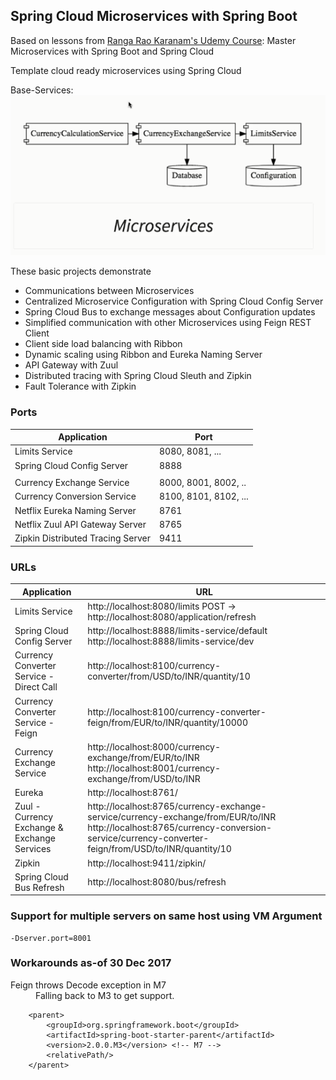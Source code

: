##  Spring Cloud Microservices with Spring Boot

Based on lessons from [Ranga Rao Karanam's Udemy Course](https://www.udemy.com/microservices-with-spring-boot-and-spring-cloud/learn/v4/overview): Master Microservices with Spring Boot and Spring Cloud

Template cloud ready microservices using Spring Cloud

Base-Services: 
![alt text](https://github.com/MitchDresdner/SpringBoot-Micro-Services/blob/api-gateway/images/BaseServices.png "Currency conversion services")

These basic projects demonstrate
- Communications between Microservices
- Centralized Microservice Configuration with Spring Cloud Config Server
- Spring Cloud Bus to exchange messages about Configuration updates
- Simplified communication with other Microservices using Feign REST Client
- Client side load balancing with Ribbon
- Dynamic scaling using Ribbon and Eureka Naming Server
- API Gateway with Zuul
- Distributed tracing with Spring Cloud Sleuth and Zipkin
- Fault Tolerance with Zipkin

### Ports

|     Application       |     Port          |
| ------------- | ------------- |
| Limits Service | 8080, 8081, ... |
| Spring Cloud Config Server | 8888 |
|  |  |
| Currency Exchange Service | 8000, 8001, 8002, ..  |
| Currency Conversion Service | 8100, 8101, 8102, ... |
| Netflix Eureka Naming Server | 8761 |
| Netflix Zuul API Gateway Server | 8765 |
| Zipkin Distributed Tracing Server | 9411 |


### URLs

|     Application       |     URL          |
| ------------- | ------------- |
| Limits Service | http://localhost:8080/limits POST -> http://localhost:8080/application/refresh|
|Spring Cloud Config Server| http://localhost:8888/limits-service/default http://localhost:8888/limits-service/dev |
|  Currency Converter Service - Direct Call| http://localhost:8100/currency-converter/from/USD/to/INR/quantity/10|
|  Currency Converter Service - Feign| http://localhost:8100/currency-converter-feign/from/EUR/to/INR/quantity/10000|
| Currency Exchange Service | http://localhost:8000/currency-exchange/from/EUR/to/INR http://localhost:8001/currency-exchange/from/USD/to/INR|
| Eureka | http://localhost:8761/|
| Zuul - Currency Exchange & Exchange Services | http://localhost:8765/currency-exchange-service/currency-exchange/from/EUR/to/INR http://localhost:8765/currency-conversion-service/currency-converter-feign/from/USD/to/INR/quantity/10|
| Zipkin | http://localhost:9411/zipkin/ |
| Spring Cloud Bus Refresh | http://localhost:8080/bus/refresh |

### Support for multiple servers on same host using VM Argument

    -Dserver.port=8001

### Workarounds as-of 30 Dec 2017

<dl>
  <dt>Feign throws Decode exception in M7</dt>
  <dd>Falling back to M3 to get support.</dd> 
  
``` 
	<parent>
		<groupId>org.springframework.boot</groupId>
		<artifactId>spring-boot-starter-parent</artifactId>
		<version>2.0.0.M3</version>	<!-- M7 -->
		<relativePath/>
	</parent>
```

<dl>